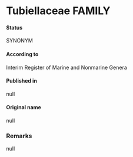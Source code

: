 # Tubiellaceae FAMILY

#### Status
SYNONYM

#### According to
Interim Register of Marine and Nonmarine Genera

#### Published in
null

#### Original name
null

### Remarks
null